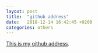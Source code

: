```yaml
---
layout: post
title:  "github address"
date:   2018-12-14 16:42:45 +0200
categories: others
---
```

[This is my github address](https://github.com/LLLegend/LLLegend.github.io "address"). 


[jekyll-docs]: http://jekyllrb.com/docs/home
[jekyll-gh]:   https://github.com/jekyll/jekyll
[jekyll-talk]: https://talk.jekyllrb.com/
